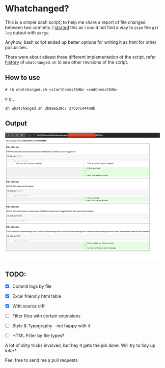 # Whatchanged?

This is a simple bash script] to help me share a report of file changed between two commits. I [started](https://gist.github.com/palaniraja/2bb7d7d64eef279e683b43e19c56c555) this as I could not find a way to `pipe` the `git log` output with `xargs`. 

Anyhow, bash script ended up better options for writing it as html for other posibilities.

There were about atleast three different implementation of the script, refer [history](https://github.com/palaniraja/whatchanged/commit/30f731dfcd4bec2be3a023a09150e076b03e9738) of `whatchanged.sh` to see other revisions of the script.


## How to use 

```
# sh whatchanged.sh <startCommitSHA> <endCommitSHA>
```

e.g.,
```
sh whatchanged.sh 3b9aea39c7 37c07544408b
```

## Output

![sample output - screenshot](assets/diff.png "sample output - screenshot")

## TODO:

- [x] Commit logs by file
- [x] Excel friendly html table
- [x] With source diff 
- [ ] Filter files with certain extensions
- [ ] Style & Typography - not happy with it
- [ ] HTML Filter by file types?



A lot of dirty tricks involved, but hey it gets the job done. Will try to tidy up _later*_


Feel free to send me a pull requests